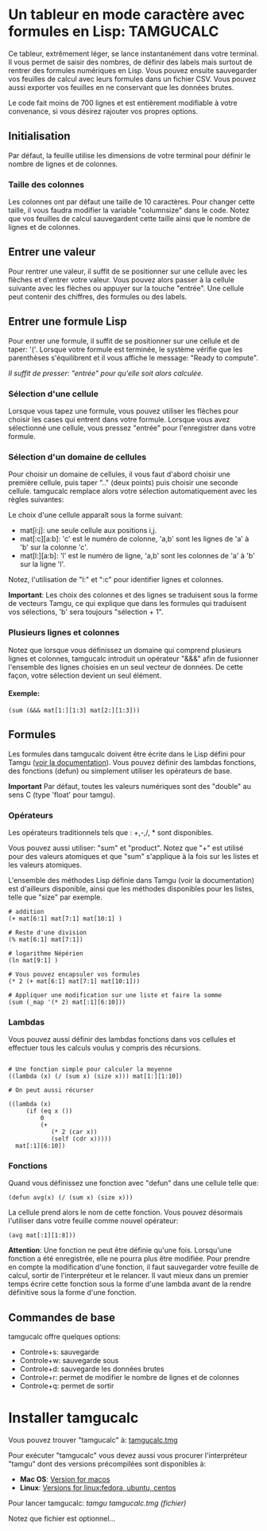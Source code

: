 # Un tableur en mode caractère avec formules en Lisp: TAMGUCALC

Ce tableur, extrêmement léger, se lance instantanément dans votre terminal. Il vous permet de saisir des nombres, de définir des labels mais surtout de rentrer des formules numériques en Lisp. Vous pouvez ensuite sauvegarder vos feuilles de calcul avec leurs formules dans un fichier CSV. Vous pouvez aussi exporter vos feuilles en ne conservant que les données brutes.

Le code fait moins de 700 lignes et est entièrement modifiable à votre convenance, si vous désirez rajouter vos propres options.

## Initialisation

Par défaut, la feuille utilise les dimensions de votre terminal pour définir le nombre de lignes et de colonnes.

### Taille des colonnes

Les colonnes ont par défaut une taille de 10 caractères. Pour changer cette taille, il vous faudra modifier la variable "columnsize" dans le code. Notez que vos feuilles de calcul sauvegardent cette taille ainsi que le nombre de lignes et de colonnes.


## Entrer une valeur

Pour rentrer une valeur, il suffit de se positionner sur une cellule avec les flèches et d'entrer votre valeur. Vous pouvez alors passer à la cellule suivante avec les flèches ou appuyer sur la touche "entrée". Une cellule peut contenir des chiffres, des formules ou des labels.

## Entrer une formule Lisp

Pour entrer une formule, il suffit de se positionner sur une cellule et de taper: '('. Lorsque votre formule est terminée, le système vérifie que les parenthèses s'équilibrent et il vous affiche le message: "Ready to compute". 

*Il suffit de presser: "entrée" pour qu'elle soit alors calculée.*

### Sélection d'une cellule

Lorsque vous tapez une formule, vous pouvez utiliser les flèches pour choisir les cases qui entrent dans votre formule. Lorsque vous avez sélectionné une cellule, vous pressez "entrée" pour l'enregistrer dans votre formule. 

### Sélection d'un domaine de cellules

Pour choisir un domaine de cellules, il vous faut d'abord choisir une première cellule, puis taper ".." (deux points) puis choisir une seconde cellule. tamgucalc remplace alors votre sélection automatiquement avec les règles suivantes:

Le choix d'une cellule apparaît sous la forme suivant:

* mat[i:j]: une seule cellule aux positions i,j.
* mat[:c][a:b]: 'c' est le numéro de colonne, 'a,b' sont les lignes de 'a' à 'b' sur la colonne 'c'.
* mat[l:][a:b]: 'l' est le numéro de ligne, 'a,b' sont les colonnes de 'a' à 'b' sur la ligne 'l'.

Notez, l'utilisation de "l:" et ":c" pour identifier lignes et colonnes.

**Important**: Les choix des colonnes et des lignes se traduisent sous la forme de vecteurs Tamgu, ce qui explique que dans les formules qui traduisent vos sélections, 'b' sera toujours "sélection + 1".

### Plusieurs lignes et colonnes

Notez que lorsque vous définissez un domaine qui comprend plusieurs lignes et colonnes, tamgucalc introduit un opérateur "&&&" afin de fusionner l'ensemble des lignes choisies en un seul vecteur de données. De cette façon, votre sélection devient un seul élément.

#### Exemple:

```Lisp
(sum (&&& mat[1:][1:3] mat[2:][1:3]))
```

## Formules

Les formules dans tamgucalc doivent être écrite dans le Lisp défini pour Tamgu ([voir la documentation](https://github.com/naver/tamgu/blob/master/docs/tamgu.pdf)). Vous pouvez définir des lambdas fonctions, des fonctions (defun) ou simplement utiliser les opérateurs de base.

**Important** Par défaut, toutes les valeurs numériques sont des "double" au sens C (type 'float' pour tamgu).

### Opérateurs

Les opérateurs traditionnels tels que : +,-,/, * sont disponibles.

Vous pouvez aussi utiliser: "sum" et "product". Notez que "+" est utilisé pour des valeurs atomiques et que "sum" s'applique à la fois sur les listes et les valeurs atomiques.

L'ensemble des méthodes Lisp définie dans Tamgu (voir la documentation) est d'ailleurs disponible, ainsi que les méthodes disponibles pour les listes, telle que "size" par exemple.

```Lisp
# addition
(+ mat[6:1] mat[7:1] mat[10:1] ) 

# Reste d'une division
(% mat[6:1] mat[7:1])

# logarithme Népérien
(ln mat[9:1] )

# Vous pouvez encapsuler vos formules
(* 2 (+ mat[6:1] mat[7:1] mat[10:1]))

# Appliquer une modification sur une liste et faire la somme
(sum (_map '(* 2) mat[:1][6:10])) 

```

### Lambdas

Vous pouvez aussi définir des lambdas fonctions dans vos cellules et effectuer tous les calculs voulus y compris des récursions. 

```Lisp

# Une fonction simple pour calculer la moyenne
((lambda (x) (/ (sum x) (size x))) mat[1:][1:10])

# On peut aussi récurser

((lambda (x) 
     (if (eq x ()) 
         0 
         (+ 
            (* 2 (car x)) 
            (self (cdr x))))) 
  mat[:1][6:10])

```

### Fonctions

Quand vous définissez une fonction avec "defun" dans une cellule telle que:

```Lisp
(defun avg(x) (/ (sum x) (size x)))
```

La cellule prend alors le nom de cette fonction. Vous pouvez désormais l'utiliser dans votre feuille comme nouvel opérateur:

```Lisp
(avg mat[:1][1:8])) 
 ```

**Attention**: Une fonction ne peut être définie qu'une fois. Lorsqu'une fonction a été enregistrée, elle ne pourra plus être modifiée. Pour prendre en compte la modification d'une fonction, il faut sauvegarder votre feuille de calcul, sortir de l'interpréteur et le relancer. Il vaut mieux dans un premier temps écrire cette fonction sous la forme d'une lambda avant de la rendre définitive sous la forme d'une fonction.

## Commandes de base

tamgucalc offre quelques options:

* Controle+s: sauvegarde
* Controle+w: sauvegarde sous 
* Controle+d: sauvegarde les données brutes
* Controle+r: permet de modifier le nombre de lignes et de colonnes
* Controle+q: permet de sortir



# Installer tamgucalc

Vous pouvez trouver "tamgucalc" à: [tamgucalc.tmg](https://github.com/naver/tamgu/blob/master/examples/miscelleaneous/tamgucalc.tmg)

Pour exécuter "tamgucalc" vous devez aussi vous procurer l'interpréteur "tamgu" dont des versions précompilées sont disponibles à: 

* **Mac OS**: [Version for macos](https://github.com/naver/tamgu/releases/tag/tamgu.macos)
* **Linux**: [Versions for linux:fedora, ubuntu, centos](https://github.com/naver/tamgu/releases/tag/tamgu.linux)


Pour lancer tamgucalc: *tamgu tamgucalc.tmg (fichier)*

Notez que fichier est optionnel...
 
